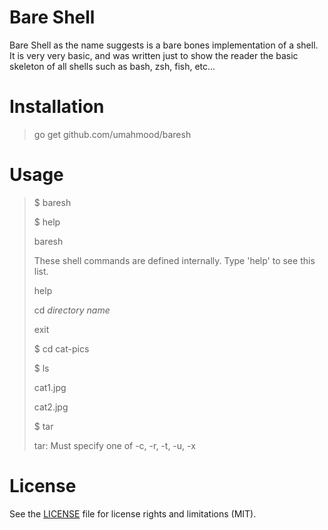 # Bare Shell

Bare Shell as the name suggests is a bare bones implementation of a shell. It is
very very basic, and was written just to show the reader the basic skeleton of all 
shells such as bash, zsh, fish, etc...

# Installation

> go get github.com/umahmood/baresh

# Usage

> $ baresh
>
> $ help
>
> baresh
> 
> These shell commands are defined internally. Type 'help' to see this list.
>
> help
> 
> cd *directory name*
>
> exit
>
> $ cd cat-pics
> 
> $ ls
> 
> cat1.jpg
> 
> cat2.jpg
> 
> $ tar
> 
> tar: Must specify one of -c, -r, -t, -u, -x

# License

See the [LICENSE](LICENSE.md) file for license rights and limitations (MIT).
